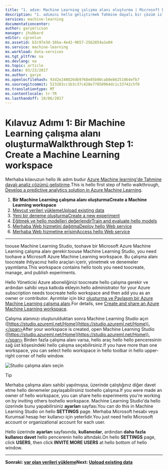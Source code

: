 ```yaml
---
title: "1. adım: Machine Learning çalışma alanı oluşturma | Microsoft Docs"
description: "1. adımını hello geliştirmek Tahmine dayalı bir çözüm izlenecek yol: öğrenin nasıl tooset yeni bir Azure Machine Learning Studio çalışma alanı ayarlama."
services: machine-learning
documentationcenter: 
author: garyericson
manager: jhubbard
editor: cgronlun
ms.assetid: b3c97e3d-16ba-4e42-9657-2562854a1e04
ms.service: machine-learning
ms.workload: data-services
ms.tgt_pltfrm: na
ms.devlang: na
ms.topic: article
ms.date: 03/23/2017
ms.author: garye
ms.openlocfilehash: 93d2e240826db9768e85b00cab0eb62510b4efb7
ms.sourcegitcommit: 523283cc1b3c37c428e77850964dc1c33742c5f0
ms.translationtype: MT
ms.contentlocale: tr-TR
ms.lasthandoff: 10/06/2017
---
```

# <a name="walkthrough-step-1-create-a-machine-learning-workspace"></a><span data-ttu-id="23014-103">Kılavuz Adımı 1: Bir Machine Learning çalışma alanı oluşturma</span><span class="sxs-lookup"><span data-stu-id="23014-103">Walkthrough Step 1: Create a Machine Learning workspace</span></span>
<span data-ttu-id="23014-104">Merhaba kılavuzun hello ilk adım budur [Azure Machine learning'de Tahmine dayalı analiz çözümü geliştirme](machine-learning-walkthrough-develop-predictive-solution.md).</span><span class="sxs-lookup"><span data-stu-id="23014-104">This is hello first step of hello walkthrough, [Develop a predictive analytics solution in Azure Machine Learning](machine-learning-walkthrough-develop-predictive-solution.md).</span></span>

1. <span data-ttu-id="23014-105">**Bir Machine Learning çalışma alanı oluşturma**</span><span class="sxs-lookup"><span data-stu-id="23014-105">**Create a Machine Learning workspace**</span></span>
2. [<span data-ttu-id="23014-106">Mevcut verileri yükleme</span><span class="sxs-lookup"><span data-stu-id="23014-106">Upload existing data</span></span>](machine-learning-walkthrough-2-upload-data.md)
3. [<span data-ttu-id="23014-107">Yeni bir deneme oluşturma</span><span class="sxs-lookup"><span data-stu-id="23014-107">Create a new experiment</span></span>](machine-learning-walkthrough-3-create-new-experiment.md)
4. [<span data-ttu-id="23014-108">Eğitmek ve hello modelleri değerlendir</span><span class="sxs-lookup"><span data-stu-id="23014-108">Train and evaluate hello models</span></span>](machine-learning-walkthrough-4-train-and-evaluate-models.md)
5. [<span data-ttu-id="23014-109">Merhaba Web hizmetini dağıtma</span><span class="sxs-lookup"><span data-stu-id="23014-109">Deploy hello Web service</span></span>](machine-learning-walkthrough-5-publish-web-service.md)
6. [<span data-ttu-id="23014-110">Merhaba Web hizmetine erişim</span><span class="sxs-lookup"><span data-stu-id="23014-110">Access hello Web service</span></span>](machine-learning-walkthrough-6-access-web-service.md)

- - -
<!-- This needs toobe updated toorefer toohello new way of creating workspaces in hello Ibiza portal -->

<span data-ttu-id="23014-111">toouse Machine Learning Studio, toohave bir Microsoft Azure Machine Learning çalışma alanı gerekir.</span><span class="sxs-lookup"><span data-stu-id="23014-111">toouse Machine Learning Studio, you need toohave a Microsoft Azure Machine Learning workspace.</span></span> <span data-ttu-id="23014-112">Bu çalışma alanı toocreate ihtiyacınız hello araçları içerir, yönetmek ve denemeler yayımlama.</span><span class="sxs-lookup"><span data-stu-id="23014-112">This workspace contains hello tools you need toocreate, manage, and publish experiments.</span></span>  

<!--
## toocreate a workspace
1. Sign in toohello [Azure classic portal](https://manage.windowsazure.com).
2. In hello  Azure services panel, click **MACHINE LEARNING**.  
   ![Create workspace][1]
3. Click **CREATE AN ML WORKSPACE**.
4. On hello **QUICK CREATE** page, enter your workspace information and then click **CREATE AN ML WORKSPACE**.
-->

<span data-ttu-id="23014-113">Hello Yöneticisi Azure aboneliğinizi toocreate hello çalışma gerekir ve ardından sahibi veya katkıda ekleyin.</span><span class="sxs-lookup"><span data-stu-id="23014-113">hello administrator for your Azure subscription needs toocreate hello workspace and then add you as an owner or contributor.</span></span> <span data-ttu-id="23014-114">Ayrıntılar için bkz [oluşturma ve Paylaşım bir Azure Machine Learning çalışma alanı](machine-learning-create-workspace.md).</span><span class="sxs-lookup"><span data-stu-id="23014-114">For details, see [Create and share an Azure Machine Learning workspace](machine-learning-create-workspace.md).</span></span>

<span data-ttu-id="23014-115">Çalışma alanınızı oluşturulduktan sonra Machine Learning Studio açın ([https://studio.azureml.net/Home](https://studio.azureml.net/Home)).</span><span class="sxs-lookup"><span data-stu-id="23014-115">After your workspace is created, open Machine Learning Studio ([https://studio.azureml.net/Home](https://studio.azureml.net/Home)).</span></span> <span data-ttu-id="23014-116">Birden fazla çalışma alanı varsa, hello araç hello hello penceresinin sağ üst köşesindeki hello çalışma seçebilirsiniz.</span><span class="sxs-lookup"><span data-stu-id="23014-116">If you have more than one workspace, you can select hello workspace in hello toolbar in hello upper-right corner of hello window.</span></span>

![Studio çalışma alanı seçin][2]

> [!TIP]
> <span data-ttu-id="23014-118">Merhaba çalışma alanı sahibi yapılmışsa, üzerinde çalıştığınız diğer davet etme hello denemeler paylaşabilirsiniz toohello çalışma.</span><span class="sxs-lookup"><span data-stu-id="23014-118">If you were made an owner of hello workspace, you can share hello experiments you're working on by inviting others toohello workspace.</span></span> <span data-ttu-id="23014-119">Machine Learning Studio'da hello üzerinde bunu yapabilirsiniz **ayarları** sayfası.</span><span class="sxs-lookup"><span data-stu-id="23014-119">You can do this in Machine Learning Studio on hello **SETTINGS** page.</span></span> <span data-ttu-id="23014-120">Merhaba Microsoft hesabı veya Kurumsal hesap her kullanıcı için yeterlidir.</span><span class="sxs-lookup"><span data-stu-id="23014-120">You just need hello Microsoft account or organizational account for each user.</span></span>
> 
> <span data-ttu-id="23014-121">Hello üzerinde **ayarları** sayfasında, **kullanıcılar**, ardından **daha fazla kullanıcı davet** hello pencerenin hello altındaki.</span><span class="sxs-lookup"><span data-stu-id="23014-121">On hello **SETTINGS** page, click **USERS**, then click **INVITE MORE USERS** at hello bottom of hello window.</span></span>
> 
> 

- - -
<span data-ttu-id="23014-122">**Sonraki: [var olan verileri yükleme](machine-learning-walkthrough-2-upload-data.md)**</span><span class="sxs-lookup"><span data-stu-id="23014-122">**Next: [Upload existing data](machine-learning-walkthrough-2-upload-data.md)**</span></span>

[1]: ./media/machine-learning-walkthrough-1-create-ml-workspace/create1.png
[2]: ./media/machine-learning-walkthrough-1-create-ml-workspace/open-workspace.png

